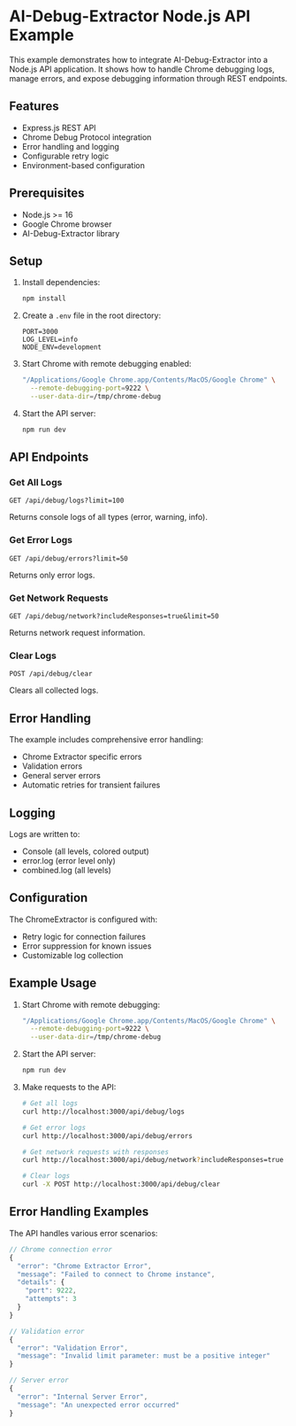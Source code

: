 # AI-Debug-Extractor Node.js API Example

This example demonstrates how to integrate AI-Debug-Extractor into a Node.js API application. It shows how to handle Chrome debugging logs, manage errors, and expose debugging information through REST endpoints.

## Features

- Express.js REST API
- Chrome Debug Protocol integration
- Error handling and logging
- Configurable retry logic
- Environment-based configuration

## Prerequisites

- Node.js >= 16
- Google Chrome browser
- AI-Debug-Extractor library

## Setup

1. Install dependencies:
   ```bash
   npm install
   ```

2. Create a `.env` file in the root directory:
   ```env
   PORT=3000
   LOG_LEVEL=info
   NODE_ENV=development
   ```

3. Start Chrome with remote debugging enabled:
   ```bash
   "/Applications/Google Chrome.app/Contents/MacOS/Google Chrome" \
     --remote-debugging-port=9222 \
     --user-data-dir=/tmp/chrome-debug
   ```

4. Start the API server:
   ```bash
   npm run dev
   ```

## API Endpoints

### Get All Logs
```http
GET /api/debug/logs?limit=100
```
Returns console logs of all types (error, warning, info).

### Get Error Logs
```http
GET /api/debug/errors?limit=50
```
Returns only error logs.

### Get Network Requests
```http
GET /api/debug/network?includeResponses=true&limit=50
```
Returns network request information.

### Clear Logs
```http
POST /api/debug/clear
```
Clears all collected logs.

## Error Handling

The example includes comprehensive error handling:

- Chrome Extractor specific errors
- Validation errors
- General server errors
- Automatic retries for transient failures

## Logging

Logs are written to:
- Console (all levels, colored output)
- error.log (error level only)
- combined.log (all levels)

## Configuration

The ChromeExtractor is configured with:
- Retry logic for connection failures
- Error suppression for known issues
- Customizable log collection

## Example Usage

1. Start Chrome with remote debugging:
   ```bash
   "/Applications/Google Chrome.app/Contents/MacOS/Google Chrome" \
     --remote-debugging-port=9222 \
     --user-data-dir=/tmp/chrome-debug
   ```

2. Start the API server:
   ```bash
   npm run dev
   ```

3. Make requests to the API:
   ```bash
   # Get all logs
   curl http://localhost:3000/api/debug/logs

   # Get error logs
   curl http://localhost:3000/api/debug/errors

   # Get network requests with responses
   curl http://localhost:3000/api/debug/network?includeResponses=true

   # Clear logs
   curl -X POST http://localhost:3000/api/debug/clear
   ```

## Error Handling Examples

The API handles various error scenarios:

```javascript
// Chrome connection error
{
  "error": "Chrome Extractor Error",
  "message": "Failed to connect to Chrome instance",
  "details": {
    "port": 9222,
    "attempts": 3
  }
}

// Validation error
{
  "error": "Validation Error",
  "message": "Invalid limit parameter: must be a positive integer"
}

// Server error
{
  "error": "Internal Server Error",
  "message": "An unexpected error occurred"
}
``` 